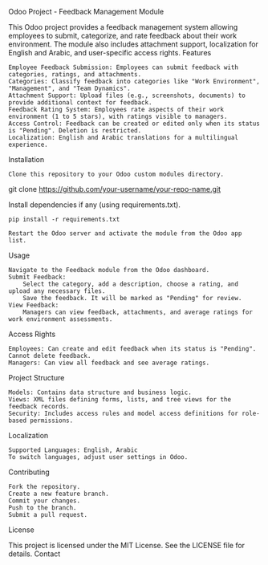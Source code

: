 Odoo Project - Feedback Management Module

This Odoo project provides a feedback management system allowing employees to submit, categorize, and rate feedback about their work environment. The module also includes attachment support, localization for English and Arabic, and user-specific access rights.
Features

    Employee Feedback Submission: Employees can submit feedback with categories, ratings, and attachments.
    Categories: Classify feedback into categories like "Work Environment", "Management", and "Team Dynamics".
    Attachment Support: Upload files (e.g., screenshots, documents) to provide additional context for feedback.
    Feedback Rating System: Employees rate aspects of their work environment (1 to 5 stars), with ratings visible to managers.
    Access Control: Feedback can be created or edited only when its status is "Pending". Deletion is restricted.
    Localization: English and Arabic translations for a multilingual experience.

Installation

    Clone this repository to your Odoo custom modules directory.

git clone https://github.com/your-username/your-repo-name.git

Install dependencies if any (using requirements.txt).

    pip install -r requirements.txt

    Restart the Odoo server and activate the module from the Odoo app list.

Usage

    Navigate to the Feedback module from the Odoo dashboard.
    Submit Feedback:
        Select the category, add a description, choose a rating, and upload any necessary files.
        Save the feedback. It will be marked as "Pending" for review.
    View Feedback:
        Managers can view feedback, attachments, and average ratings for work environment assessments.

Access Rights

    Employees: Can create and edit feedback when its status is "Pending". Cannot delete feedback.
    Managers: Can view all feedback and see average ratings.

Project Structure

    Models: Contains data structure and business logic.
    Views: XML files defining forms, lists, and tree views for the feedback records.
    Security: Includes access rules and model access definitions for role-based permissions.

Localization

    Supported Languages: English, Arabic
    To switch languages, adjust user settings in Odoo.

Contributing

    Fork the repository.
    Create a new feature branch.
    Commit your changes.
    Push to the branch.
    Submit a pull request.

License

This project is licensed under the MIT License. See the LICENSE file for details.
Contact
